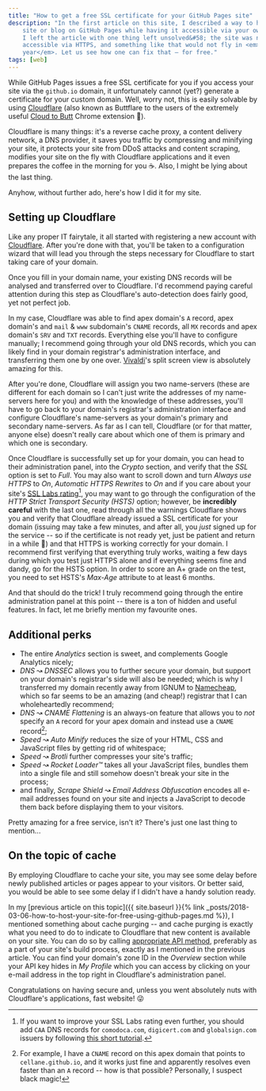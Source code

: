 ```yaml
---
title: "How to get a free SSL certificate for your GitHub Pages site"
description: "In the first article on this site, I described a way to host your
    site or blog on GitHub Pages while having it accessible via your own domain.
    I left the article with one thing left unsolved&#58; the site was not
    accessible via HTTPS, and something like that would not fly in <em>current
    year</em>. Let us see how one can fix that – for free."
tags: [web]
---
```


While GitHub Pages issues a free SSL certificate for you if you access your site
via the `github.io` domain, it unfortunately cannot (yet?) generate a
certificate for your custom domain. Well, worry not, this is easily solvable by
using [Cloudflare](https://www.cloudflare.com) (also known as Buttflare to the
users of the extremely useful
[Cloud to Butt](https://chrome.google.com/webstore/detail/cloud-to-butt-plus/apmlngnhgbnjpajelfkmabhkfapgnoai)
Chrome extension :peach:).

Cloudflare is many things: it's a reverse cache proxy, a content delivery
network, a DNS provider, it saves you traffic by compressing and minifying your
site, it protects your site from DDoS attacks and content scraping, modifies
your site on the fly with Cloudflare applications and it even prepares the
coffee in the morning for you :coffee:. Also, I might be lying about the last
thing.

Anyhow, without further ado, here's how I did it for my site.

## Setting up Cloudflare

Like any proper IT fairytale, it all started with registering a new account with
[Cloudflare](https://www.cloudflare.com). After you're done with that, you'll be
taken to a configuration wizard that will lead you through the steps necessary
for Cloudflare to start taking care of your domain.

Once you fill in your domain name, your existing DNS records will be analysed
and transferred over to Cloudflare. I'd recommend paying careful attention
during this step as Cloudflare's auto-detection does fairly good, yet not
perfect job.

In my case, Cloudflare was able to find apex domain's `A` record, apex domain's
and `mail` & `www` subdomain's `CNAME` records, all `MX` records and apex
domain's `SRV` and `TXT` records. Everything else you'll have to configure
manually; I recommend going through your old DNS records, which you can likely
find in your domain registrar's administration interface, and transferring them
one by one over. [Vivaldi](https://vivaldi.com)'s split screen view is
absolutely amazing for this.

After you're done, Cloudflare will assign you two name-servers (these are
different for each domain so I can't just write the addresses of my name-servers
here for you) and with the knowledge of these addresses, you'll have to go back
to your domain's registrar's administration interface and configure Cloudflare's
name-servers as your domain's primary and secondary name-servers. As far as I
can tell, Cloudflare (or for that matter, anyone else) doesn't really care about
which one of them is primary and which one is secondary.

Once Cloudflare is successfully set up for your domain, you can head to their
administration panel, into the *Crypto* section, and verify that the *SSL*
option is set to *Full*. You may also want to scroll down and turn *Always use
HTTPS* to *On*, *Automatic HTTPS Rewrites* to *On* and if you care about your
site's [SSL Labs rating](https://www.ssllabs.com/ssltest/)[^1], you may want to
go through the configuration of the *HTTP Strict Transport Security (HSTS)*
option; however, be **incredibly careful** with the last one, read through all
the warnings Cloudflare shows you and verify that Cloudflare already issued a
SSL certificate for your domain (issuing may take a few minutes, and after all,
you *just* signed up for the service -- so if the certificate is not ready yet,
just be patient and return in a while :crocodile:) and that HTTPS is working
correctly for your domain. I recommend first verifying that everything truly
works, waiting a few days during which you test just HTTPS alone and if
everything seems fine and dandy, go for the HSTS option. In order to score an
A+ grade on the test, you need to set HSTS's *Max-Age* attribute to at least
6 months.

[^1]: If you want to improve your SSL Labs rating even further, you should add
    `CAA` DNS records for `comodoca.com`, `digicert.com` and `globalsign.com`
    issuers by following [this short tutorial](https://support.cloudflare.com/hc/en-us/articles/115000310792-Configuring-CAA-Records-).

And that should do the trick! I truly recommend going through the entire
administration panel at this point -- there is a ton of hidden and useful
features. In fact, let me briefly mention my favourite ones.

## Additional perks

- The entire *Analytics* section is sweet, and complements Google Analytics
    nicely;
- *DNS* &#8605; *DNSSEC* allows you to further secure your domain, but support
    on your domain's registrar's side will also be needed; which is why I
    transferred my domain recently away from IGNUM to
    [Namecheap](https://www.namecheap.com), which so far seems to be an amazing
    (and cheap!) registrar that I can wholeheartedly recommend;
- *DNS* &#8605; *CNAME Flattening* is an always-on feature that allows you to
    *not* specify an `A` record for your apex domain and instead use a `CNAME`
    record[^2];
- *Speed* &#8605; *Auto Minify* reduces the size of your HTML, CSS and
    JavaScript files by getting rid of whitespace;
- *Speed* &#8605; *Brotli* further compresses your site's traffic;
- *Speed* &#8605; *Rocket Loader™* takes all your JavaScript files, bundles them
    into a single file and still somehow doesn't break your site in the process;
- and finally, *Scrape Shield* &#8605; *Email Address Obfuscation* encodes all
    e-mail addresses found on your site and injects a JavaScript to decode them
    back before displaying them to your visitors.

[^2]: For example, I have a `CNAME` record on this apex domain that points to
    `cellane.github.io`, and it works just fine and apparently resolves even
    faster than an `A` record -- how is that possible? Personally, I suspect
    black magic!

Pretty amazing for a free service, isn't it? There's just one last thing to
mention...

## On the topic of cache

By employing Cloudflare to cache your site, you may see some delay before newly
published articles or pages appear to your visitors. Or better said, you would
be able to see some delay if I didn't have a handy solution ready.

In my
[previous article on this topic]({{ site.baseurl }}{% link _posts/2018-03-06-how-to-host-your-site-for-free-using-github-pages.md %}),
I mentioned something about cache purging -- and cache purging is exactly what
you need to do to indicate to Cloudflare that new content is available on your
site. You can do so by calling
[appropriate API method](https://api.cloudflare.com/#zone-purge-all-files),
preferably as a part of your site's build process, exactly as I mentioned in the
previous article. You can find your domain's zone ID in the *Overview* section
while your API key hides in *My Profile* which you can access by clicking on
your e-mail address in the top right in Cloudflare's administration panel.

Congratulations on having secure and, unless you went absolutely nuts with
Cloudflare's applications, fast website! :stuck_out_tongue_winking_eye:
